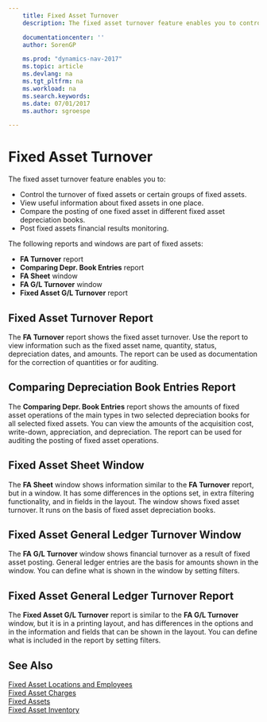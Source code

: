 ```yaml
---
    title: Fixed Asset Turnover
    description: The fixed asset turnover feature enables you to control the turnover of fixed assets or certain groups of fixed assets, view useful information about fixed assets in one place, and more.

    documentationcenter: ''
    author: SorenGP

    ms.prod: "dynamics-nav-2017"
    ms.topic: article
    ms.devlang: na
    ms.tgt_pltfrm: na
    ms.workload: na
    ms.search.keywords:
    ms.date: 07/01/2017
    ms.author: sgroespe

---
```

# Fixed Asset Turnover
The fixed asset turnover feature enables you to:  

- Control the turnover of fixed assets or certain groups of fixed assets.  
- View useful information about fixed assets in one place.  
- Compare the posting of one fixed asset in different fixed asset depreciation books.  
- Post fixed assets financial results monitoring.  

The following reports and windows are part of fixed assets:  

- **FA Turnover** report  
- **Comparing Depr. Book Entries** report  
- **FA Sheet** window  
- **FA G/L Turnover** window  
- **Fixed Asset G/L Turnover** report  

## Fixed Asset Turnover Report  
The **FA Turnover** report shows the fixed asset turnover. Use the report to view information such as the fixed asset name, quantity, status, depreciation dates, and amounts. The report can be used as documentation for the correction of quantities or for auditing.  

## Comparing Depreciation Book Entries Report  
The **Comparing Depr. Book Entries** report shows the amounts of fixed asset operations of the main types in two selected depreciation books for all selected fixed assets. You can view the amounts of the acquisition cost, write-down, appreciation, and depreciation. The report can be used for auditing the posting of fixed asset operations.  

## Fixed Asset Sheet Window  
The **FA Sheet** window shows information similar to the **FA Turnover** report, but in a window. It has some differences in the options set, in extra filtering functionality, and in fields in the layout. The window shows fixed asset turnover. It runs on the basis of fixed asset depreciation books.  

## Fixed Asset General Ledger Turnover Window  
The **FA G/L Turnover** window shows financial turnover as a result of fixed asset posting. General ledger entries are the basis for amounts shown in the window. You can define what is shown in the window by setting filters.  

## Fixed Asset General Ledger Turnover Report  
The **Fixed Asset G/L Turnover** report is similar to the **FA G/L Turnover** window, but it is in a printing layout, and has differences in the options and in the information and fields that can be shown in the layout. You can define what is included in the report by setting filters.  

## See Also  
[Fixed Asset Locations and Employees](fixed-asset-locations-and-employees.md)   
[Fixed Asset Charges](fixed-asset-charges.md)   
[Fixed Assets](fixed-assets.md)   
[Fixed Asset Inventory](fixed-asset-inventory.md)

